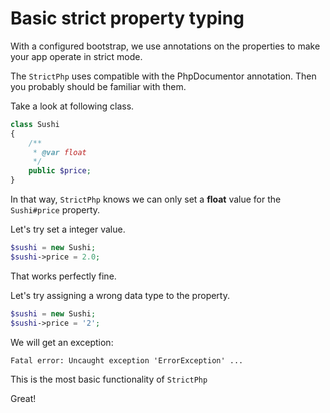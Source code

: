 # Basic strict property typing

With a configured bootstrap, we use annotations on the properties to make your app operate in strict mode.

The `StrictPhp` uses compatible with the PhpDocumentor annotation. Then you probably should be familiar with them.

Take a look at following class.

```php
class Sushi
{
    /**
     * @var float
     */
    public $price;
}
```

In that way, `StrictPhp` knows we can only set a **float** value for the `Sushi#price` property.

Let's try set a integer value.

```php
$sushi = new Sushi;
$sushi->price = 2.0;
```

That works perfectly fine.

Let's try assigning a wrong data type to the property.

```php
$sushi = new Sushi;
$sushi->price = '2';
```

We will get an exception:

```
Fatal error: Uncaught exception 'ErrorException' ...
```

This is the most basic functionality of `StrictPhp`

Great!
